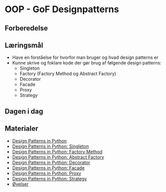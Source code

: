 # OOP - GoF Designpatterns


## Forberedelse





## Læringsmål
* Have en forståelse for hvorfor man bruger og hvad design patterns er
* Kunne skrive og foklare kode der gør brug af følgende design patterns:
    * Singleton
    * Factory (Factory Method og Abstract Factory)
    * Decorator
    * Facade
    * Proxy
    * Strategy
    

## Dagen i dag




## Materialer
* [Design Patterns in Python](https://medium.com/@amirm.lavasani/design-patterns-in-python-a-series-f502b7804ae5)
* [Design Patterns in Python: Singleton](https://medium.com/@amirm.lavasani/design-patterns-in-python-singleton-5095a4c14f)
* [Design Patterns in Python: Factory Method](https://medium.com/@amirm.lavasani/design-patterns-in-python-factory-method-1882d9a06cb4)
* [Design Patterns in Python: Abstract Factory](https://medium.com/@amirm.lavasani/design-patterns-in-python-abstract-factory-2dcae06e5d29)
* [Design Patterns in Python: Decorator](https://medium.com/@amirm.lavasani/design-patterns-in-python-decorator-c882c0db6501)
* [Design Patterns in Python: Facade](https://medium.com/@amirm.lavasani/design-patterns-in-python-facade-0043afc9aa4a)
* [Design Patterns in Python: Proxy](https://medium.com/@amirm.lavasani/design-patterns-in-python-proxy-bd04fedbe83d)
* [Design Patterns in Python: Strategy](https://medium.com/@amirm.lavasani/design-patterns-in-python-strategy-7b14f1c4c162)
* [Øvelser](exercises.md)




